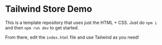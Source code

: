# Tailwind Store Demo

This is a template repository that uses just the HTML + CSS. Just do `npm i` and then `npm run dev` to get started.

From there, edit the `index.html` file and use Tailwind as you need!
